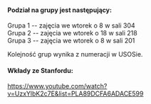 #### Podział na grupy jest następujący:
Grupa 1 -- zajęcia we wtorek o 8 w sali 304 <br/>
Grupa 2 -- zajęcia we wtorek o 18 w sali 218 <br>
Grupa 3 -- zajęcia we wtorek o 8 w sali 201 <br/>

Kolejność grup wynika z numeracji w USOSie.

#### Wkłady ze Stanfordu:
https://www.youtube.com/watch?v=UzxYlbK2c7E&list=PLA89DCFA6ADACE599
